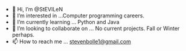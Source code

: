 - 👋 Hi, I’m @StEVILeN
- 👀 I’m interested in ...Computer programming careers.
- 🌱 I’m currently learning ... Python and Java
- 💞️ I’m looking to collaborate on ... No current projects. Fall or Winter perhaps.
- 📫 How to reach me ... stevenbolle1@gmail.com

<!---
StEVILeN/StEVILeN is a ✨ special ✨ repository because its `README.md` (this file) appears on your GitHub profile.
You can click the Preview link to take a look at your changes.
--->
